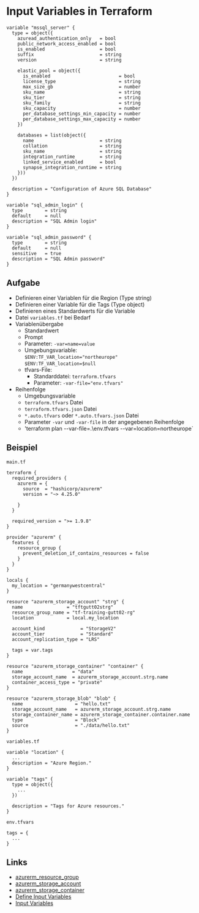 # Input Variables in Terraform

```hcl
variable "mssql_server" {
  type = object({
    azuread_authentication_only   = bool
    public_network_access_enabled = bool
    is_enabled                    = bool
    suffix                        = string
    version                       = string

    elastic_pool = object({
      is_enabled                         = bool
      license_type                       = string
      max_size_gb                        = number
      sku_name                           = string
      sku_tier                           = string
      sku_family                         = string
      sku_capacity                       = number
      per_database_settings_min_capacity = number
      per_database_settings_max_capacity = number
    })

    databases = list(object({
      name                        = string
      collation                   = string
      sku_name                    = string
      integration_runtime         = string
      linked_service_enabled      = bool
      synapse_integration_runtime = string
    }))
  })

  description = "Configuration of Azure SQL Database"
}

variable "sql_admin_login" {
  type        = string
  default     = null
  description = "SQL Admin login"
}

variable "sql_admin_password" {
  type        = string
  default     = null
  sensitive   = true
  description = "SQL Admin password"
}
```

## Aufgabe

* Definieren einer Variablen für die Region (Type string)
* Definieren einer Variable für die Tags (Type object)
* Definieren eines Standardwerts für die Variable
* Datei `variables.tf` bei Bedarf
* Variablenübergabe
  * Standardwert
  * Prompt
  * Parameter: `-var=name=value`
  * Umgebungsvariable:</br>
    `$ENV:TF_VAR_location="northeurope"`</br>
    `$ENV:TF_VAR_location=$null`
  * tfvars-File:
    * Standarddatei: `terraform.tfvars`
    * Parameter: `-var-file="env.tfvars"`
* Reihenfolge
  * Umgebungsvariable
  * `terraform.tfvars` Datei
  * `terraform.tfvars.json` Datei
  * `*.auto.tfvars` oder `*.auto.tfvars.json` Datei
  * Parameter `-var` und `-var-file` in der angegebenen Reihenfolge
  * 'terraform plan --var-file=.\env.tfvars --var=location=northeurope`

## Beispiel

`main.tf`
```hcl
terraform {
  required_providers {
    azurerm = {
      source  = "hashicorp/azurerm"
      version = "~> 4.25.0"

    }
  }

  required_version = ">= 1.9.8"
}

provider "azurerm" {
  features {
    resource_group {
      prevent_deletion_if_contains_resources = false
    }
  }
}

locals {
  my_location = "germanywestcentral"
}

resource "azurerm_storage_account" "strg" {
  name                = "tftgutt02strg"
  resource_group_name = "tf-training-gutt02-rg"
  location            = local.my_location

  account_kind             = "StorageV2"
  account_tier             = "Standard"
  account_replication_type = "LRS"

  tags = var.tags
}

resource "azurerm_storage_container" "container" {
  name                  = "data"
  storage_account_name  = azurerm_storage_account.strg.name
  container_access_type = "private"
}

resource "azurerm_storage_blob" "blob" {
  name                   = "hello.txt"
  storage_account_name   = azurerm_storage_account.strg.name
  storage_container_name = azurerm_storage_container.container.name
  type                   = "Block"
  source                 = "./data/hello.txt"
}
```

`variables.tf`
```hcl
variable "location" {
  ...
  description = "Azure Region."
}

variable "tags" {
  type = object({
    ...
  })

  description = "Tags for Azure resources."
}
```

`env.tfvars`
```hcl
tags = {
  ...
}
```

## Links

* [azurerm_resource_group](https://registry.terraform.io/providers/hashicorp/azurerm/latest/docs/resources/resource_group)
* [azurerm_storage_account](https://registry.terraform.io/providers/hashicorp/azurerm/latest/docs/resources/storage_account)
* [azurerm_storage_container](https://registry.terraform.io/providers/hashicorp/azurerm/latest/docs/resources/storage_container)
* [Define Input Variables](https://learn.hashicorp.com/tutorials/terraform/azure-variables)
* [Input Variables](https://www.terraform.io/docs/language/values/variables.html)
